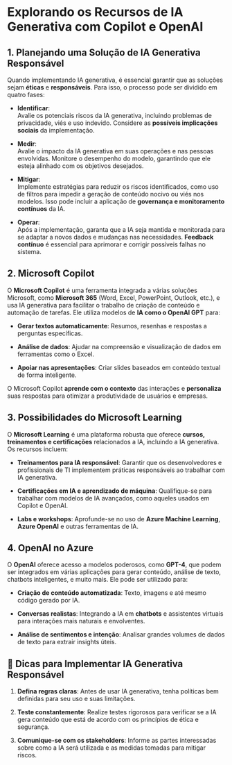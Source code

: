 # **Explorando os Recursos de IA Generativa com Copilot e OpenAI**

## 1. **Planejando uma Solução de IA Generativa Responsável**

Quando implementando IA generativa, é essencial garantir que as soluções sejam **éticas** e **responsáveis**. Para isso, o processo pode ser dividido em quatro fases:

- **Identificar**:  
    Avalie os potenciais riscos da IA generativa, incluindo problemas de privacidade, viés e uso indevido. Considere as **possíveis implicações sociais** da implementação.
    
- **Medir**:  
    Avalie o impacto da IA generativa em suas operações e nas pessoas envolvidas. Monitore o desempenho do modelo, garantindo que ele esteja alinhado com os objetivos desejados.
    
- **Mitigar**:  
    Implemente estratégias para reduzir os riscos identificados, como uso de filtros para impedir a geração de conteúdo nocivo ou viés nos modelos. Isso pode incluir a aplicação de **governança e monitoramento contínuos** da IA.
    
- **Operar**:  
    Após a implementação, garanta que a IA seja mantida e monitorada para se adaptar a novos dados e mudanças nas necessidades. **Feedback contínuo** é essencial para aprimorar e corrigir possíveis falhas no sistema.
    


## 2. **Microsoft Copilot**

O **Microsoft Copilot** é uma ferramenta integrada a várias soluções Microsoft, como **Microsoft 365** (Word, Excel, PowerPoint, Outlook, etc.), e usa IA generativa para facilitar o trabalho de criação de conteúdo e automação de tarefas. Ele utiliza modelos de **IA como o OpenAI GPT** para:

- **Gerar textos automaticamente**: Resumos, resenhas e respostas a perguntas específicas.
    
- **Análise de dados**: Ajudar na compreensão e visualização de dados em ferramentas como o Excel.
    
- **Apoiar nas apresentações**: Criar slides baseados em conteúdo textual de forma inteligente.
    

O Microsoft Copilot **aprende com o contexto** das interações e **personaliza** suas respostas para otimizar a produtividade de usuários e empresas.


## 3. **Possibilidades do Microsoft Learning**

O **Microsoft Learning** é uma plataforma robusta que oferece **cursos, treinamentos e certificações** relacionados a IA, incluindo a IA generativa. Os recursos incluem:

- **Treinamentos para IA responsável**: Garantir que os desenvolvedores e profissionais de TI implementem práticas responsáveis ao trabalhar com IA generativa.
    
- **Certificações em IA e aprendizado de máquina**: Qualifique-se para trabalhar com modelos de IA avançados, como aqueles usados em Copilot e OpenAI.
    
- **Labs e workshops**: Aprofunde-se no uso de **Azure Machine Learning**, **Azure OpenAI** e outras ferramentas de IA.
    


## 4. **OpenAI no Azure**

O **OpenAI** oferece acesso a modelos poderosos, como **GPT-4**, que podem ser integrados em várias aplicações para gerar conteúdo, análise de texto, chatbots inteligentes, e muito mais. Ele pode ser utilizado para:

- **Criação de conteúdo automatizada**: Texto, imagens e até mesmo código gerado por IA.
    
- **Conversas realistas**: Integrando a IA em **chatbots** e assistentes virtuais para interações mais naturais e envolventes.
    
- **Análise de sentimentos e intenção**: Analisar grandes volumes de dados de texto para extrair insights úteis.
    


## 🔧 **Dicas para Implementar IA Generativa Responsável**

1. **Defina regras claras**: Antes de usar IA generativa, tenha políticas bem definidas para seu uso e suas limitações.
    
2. **Teste constantemente**: Realize testes rigorosos para verificar se a IA gera conteúdo que está de acordo com os princípios de ética e segurança.
    
3. **Comunique-se com os stakeholders**: Informe as partes interessadas sobre como a IA será utilizada e as medidas tomadas para mitigar riscos.